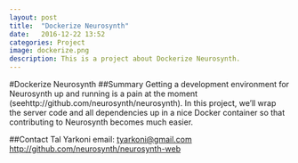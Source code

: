 ```yaml
---
layout: post
title:  "Dockerize Neurosynth"
date:   2016-12-22 13:52
categories: Project
image: dockerize.png
description: This is a project about Dockerize Neurosynth.
---
```

#Dockerize Neurosynth
##Summary
Getting a development environment for Neurosynth up and running is a pain at the moment (seehttp://github.com/neurosynth/neurosynth). In this project, we’ll wrap the server code and all dependencies up in a nice Docker container so that contributing to Neurosynth becomes much easier.

##Contact
Tal Yarkoni
email: tyarkoni@gmail.com
http://github.com/neurosynth/neurosynth-web
